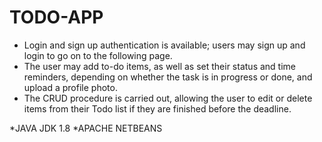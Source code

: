 # TODO-APP
- Login and sign up authentication is available; users may sign up and login to go on to the following page. 
- The user may add to-do items, as well as set their status and time reminders, depending on whether the task is in progress or done, and upload a profile photo. 
- The CRUD procedure is carried out, allowing the user to edit or delete items from their Todo list if they are finished before the deadline.

 *JAVA JDK 1.8
 *APACHE NETBEANS
